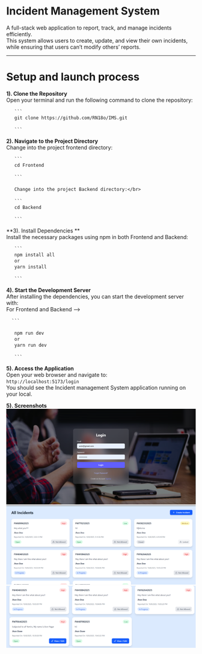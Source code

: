# Incident Management System

A full-stack web application to report, track, and manage incidents efficiently.  
This system allows users to create, update, and view their own incidents, while ensuring that users can’t modify others’ reports.  

---


# Setup and launch process
**1). Clone the Repository**<br/>
       Open your terminal and run the following command to clone the repository:<br/>
      
       ```
       git clone https://github.com/RN18o/IMS.git
       
       ``` 

       
**2). Navigate to the Project Directory**<br/>
       Change into the project frontend directory:</br>
       
       ```
       cd Frontend
       
       ```
       
       Change into the project Backend directory:</br>
       
       ```
       cd Backend
       
       ```

       
**3). Install Dependencies **<br/>
       Install the necessary packages using npm in both Frontend and Backend:<br/>
       
       ```
       npm install all
       or
       yarn install
       
       ```

       
**4). Start the Development Server**<br/>
       After installing the dependencies, you can start the development server with:<br/>
       For Frontend and Backend --> 
      
      ```
      
       npm run dev
       or 
       yarn run dev
      
       ```

       
**5). Access the Application**<br/>
      Open your web browser and navigate to:<br/> 
     ```
      http://localhost:5173/login
      ``` <br/>
      You should see the Incident management System application running on  your local. 


**5). Screenshots**<br/>
![image alt](https://github.com/RN18o/IMS/blob/1c8d68d8e636add1c1326ff316f2c5bde1075e1d/Screenshot%202025-10-08%20224806.png)
![image alt](https://github.com/RN18o/IMS/blob/1c8d68d8e636add1c1326ff316f2c5bde1075e1d/Screenshot%202025-10-08%20224352.png)
![image alt](https://github.com/RN18o/IMS/blob/1c8d68d8e636add1c1326ff316f2c5bde1075e1d/Screenshot%202025-10-08%20224408.png)

      

